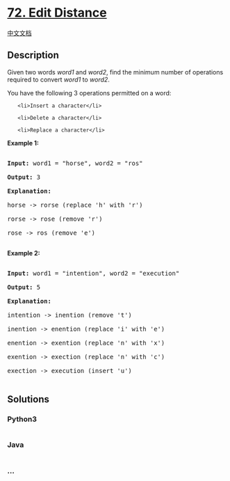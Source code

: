 # [72. Edit Distance](https://leetcode.com/problems/edit-distance)

[中文文档](/solution/0000-0099/0072.Edit%20Distance/README.md)

## Description

<p>Given two words <em>word1</em> and <em>word2</em>, find the minimum number of operations required to convert <em>word1</em> to <em>word2</em>.</p>

<p>You have the following 3 operations permitted on a word:</p>

<ol>

    <li>Insert a character</li>

    <li>Delete a character</li>

    <li>Replace a character</li>

</ol>

<p><strong>Example 1:</strong></p>

<pre>

<strong>Input:</strong> word1 = &quot;horse&quot;, word2 = &quot;ros&quot;

<strong>Output:</strong> 3

<strong>Explanation:</strong> 

horse -&gt; rorse (replace &#39;h&#39; with &#39;r&#39;)

rorse -&gt; rose (remove &#39;r&#39;)

rose -&gt; ros (remove &#39;e&#39;)

</pre>

<p><strong>Example 2:</strong></p>

<pre>

<strong>Input:</strong> word1 = &quot;intention&quot;, word2 = &quot;execution&quot;

<strong>Output:</strong> 5

<strong>Explanation:</strong> 

intention -&gt; inention (remove &#39;t&#39;)

inention -&gt; enention (replace &#39;i&#39; with &#39;e&#39;)

enention -&gt; exention (replace &#39;n&#39; with &#39;x&#39;)

exention -&gt; exection (replace &#39;n&#39; with &#39;c&#39;)

exection -&gt; execution (insert &#39;u&#39;)

</pre>

## Solutions

<!-- tabs:start -->

### **Python3**

```python

```

### **Java**

```java

```

### **...**

```

```

<!-- tabs:end -->
